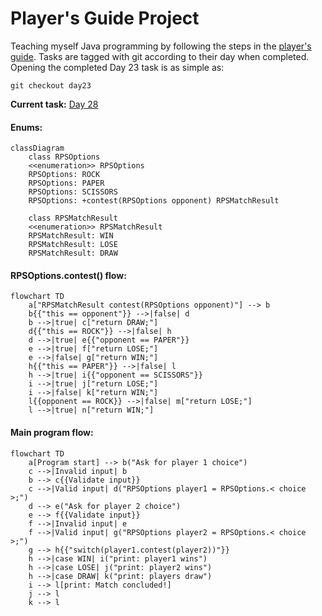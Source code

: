 # Player's Guide Project

Teaching myself Java programming by following the steps in the [player's guide](players_guide_java.md). Tasks are
tagged with git according to their day when completed. Opening the completed Day 23 task is as simple as:

```shell
git checkout day23
```

**Current task:** [Day 28](/players_guide_java.md#day-28-design-challenge-rock-paper-scissors-150-xp)

#### Enums:

```mermaid
classDiagram
    class RPSOptions
    <<enumeration>> RPSOptions
    RPSOptions: ROCK
    RPSOptions: PAPER
    RPSOptions: SCISSORS
    RPSOptions: +contest(RPSOptions opponent) RPSMatchResult

    class RPSMatchResult
    <<enumeration>> RPSMatchResult
    RPSMatchResult: WIN
    RPSMatchResult: LOSE
    RPSMatchResult: DRAW
```

#### RPSOptions.contest() flow:

```mermaid
flowchart TD
    a["RPSMatchResult contest(RPSOptions opponent)"] --> b
    b{{"this == opponent"}} -->|false| d
    b -->|true| c["return DRAW;"]
    d{{"this == ROCK"}} -->|false| h
    d -->|true| e{{"opponent == PAPER"}}
    e -->|true| f["return LOSE;"]
    e -->|false| g["return WIN;"]
    h{{"this == PAPER"}} -->|false| l
    h -->|true| i{{"opponent == SCISSORS"}}
    i -->|true| j["return LOSE;"]
    i -->|false| k["return WIN;"]
    l{{opponent == ROCK}} -->|false| m["return LOSE;"]
    l -->|true| n["return WIN;"]
```

#### Main program flow:

```mermaid
flowchart TD
    a[Program start] --> b("Ask for player 1 choice")
    c -->|Invalid input| b
    b --> c{{Validate input}}
    c -->|Valid input| d("RPSOptions player1 = RPSOptions.< choice >;")
    d --> e("Ask for player 2 choice")
    e --> f{{Validate input}}
    f -->|Invalid input| e
    f -->|Valid input| g("RPSOptions player2 = RPSOptions.< choice >;")
    g --> h{{"switch(player1.contest(player2))"}}
    h -->|case WIN| i("print: player1 wins")
    h -->|case LOSE| j("print: player2 wins")
    h -->|case DRAW| k("print: players draw")
    i --> l[print: Match concluded!]
    j --> l
    k --> l
```
